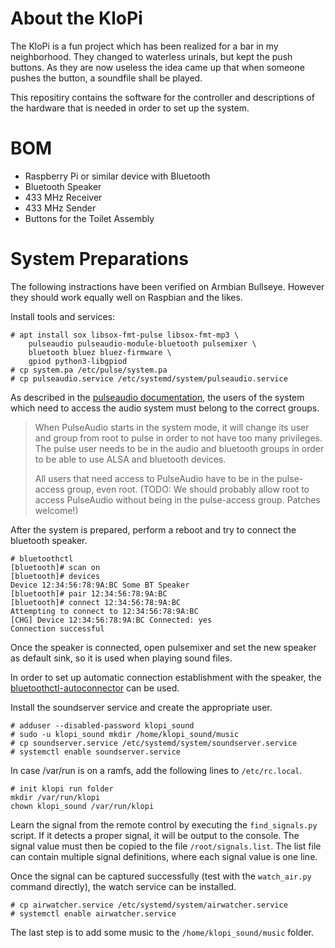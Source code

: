 # About the KloPi

The KloPi is a fun project which has been realized for a bar in my neighborhood.
They changed to waterless urinals, but kept the push buttons.
As they are now useless the idea came up that when someone pushes the button, a soundfile shall be played.

This repositiry contains the software for the controller and descriptions of the hardware that is needed in order to set up the system.

# BOM

* Raspberry Pi or similar device with Bluetooth
* Bluetooth Speaker
* 433 MHz Receiver
* 433 MHz Sender
* Buttons for the Toilet Assembly


# System Preparations

The following instractions have been verified on Armbian Bullseye. However they should work equally well on Raspbian and the likes.

Install tools and services:
```
# apt install sox libsox-fmt-pulse libsox-fmt-mp3 \
    pulseaudio pulseaudio-module-bluetooth pulsemixer \
    bluetooth bluez bluez-firmware \
    gpiod python3-libgpiod
# cp system.pa /etc/pulse/system.pa
# cp pulseaudio.service /etc/systemd/system/pulseaudio.service
```

As described in the [pulseaudio documentation](https://www.freedesktop.org/wiki/Software/PulseAudio/Documentation/User/SystemWide/), the users of the system which need to access the audio system must belong to the correct groups.
> When PulseAudio starts in the system mode, it will change its user and group from root to pulse in order to not have too many privileges.
> The pulse user needs to be in the audio and bluetooth groups in order to be able to use ALSA and bluetooth devices.
>
> All users that need access to PulseAudio have to be in the pulse-access group, even root.
> (TODO: We should probably allow root to access PulseAudio without being in the pulse-access group. Patches welcome!)

After the system is prepared, perform a reboot and try to connect the bluetooth speaker.
```
# bluetoothctl
[bluetooth]# scan on
[bluetooth]# devices
Device 12:34:56:78:9A:BC Some BT Speaker
[bluetooth]# pair 12:34:56:78:9A:BC
[bluetooth]# connect 12:34:56:78:9A:BC
Attempting to connect to 12:34:56:78:9A:BC
[CHG] Device 12:34:56:78:9A:BC Connected: yes
Connection successful
```

Once the speaker is connected, open pulsemixer and set the new speaker as default sink, so it is used when playing sound files.

In order to set up automatic connection establishment with the speaker, the [bluetoothctl-autoconnector](https://github.com/noraworld/bluetoothctl-autoconnector) can be used.

Install the soundserver service and create the appropriate user.
```
# adduser --disabled-password klopi_sound
# sudo -u klopi_sound mkdir /home/klopi_sound/music
# cp soundserver.service /etc/systemd/system/soundserver.service
# systemctl enable soundserver.service
```

In case /var/run is on a ramfs, add the following lines to `/etc/rc.local`.
```
# init klopi run folder
mkdir /var/run/klopi
chown klopi_sound /var/run/klopi
```

Learn the signal from the remote control by executing the `find_signals.py` script.
If it detects a proper signal, it will be output to the console.
The signal value must then be copied to the file `/root/signals.list`.
The list file can contain multiple signal definitions, where each signal value is one line.

Once the signal can be captured successfully (test with the `watch_air.py` command directly), the watch service can be installed.
```
# cp airwatcher.service /etc/systemd/system/airwatcher.service
# systemctl enable airwatcher.service
```

The last step is to add some music to the `/home/klopi_sound/music` folder.
